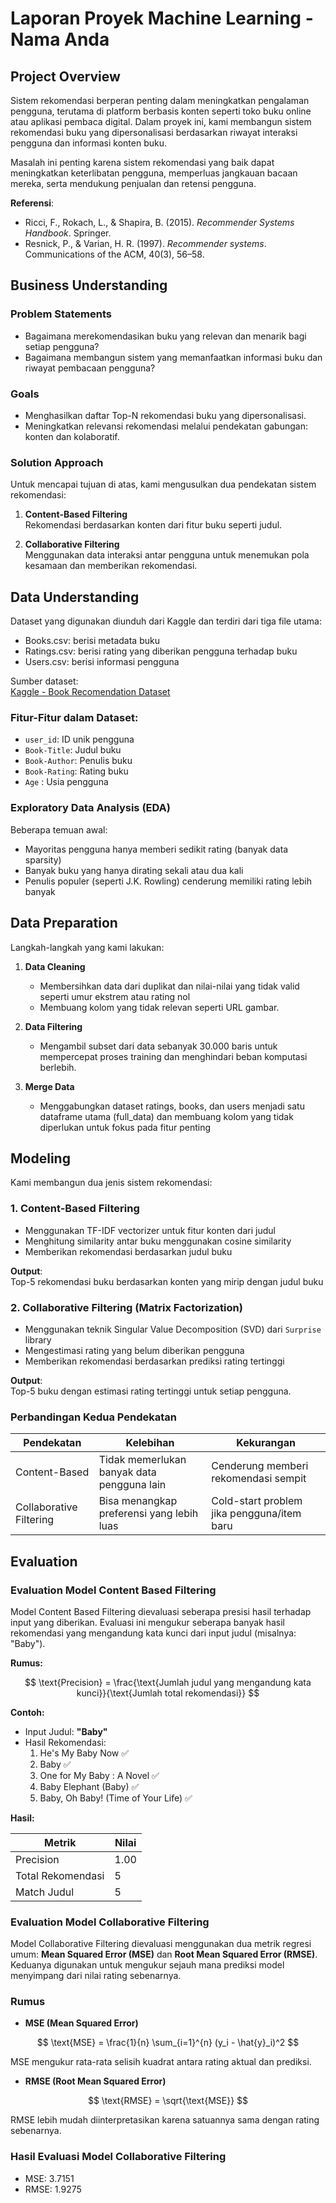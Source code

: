 # Laporan Proyek Machine Learning - Nama Anda

## Project Overview

Sistem rekomendasi berperan penting dalam meningkatkan pengalaman pengguna, terutama di platform berbasis konten seperti toko buku online atau aplikasi pembaca digital. Dalam proyek ini, kami membangun sistem rekomendasi buku yang dipersonalisasi berdasarkan riwayat interaksi pengguna dan informasi konten buku.

Masalah ini penting karena sistem rekomendasi yang baik dapat meningkatkan keterlibatan pengguna, memperluas jangkauan bacaan mereka, serta mendukung penjualan dan retensi pengguna.

**Referensi**:
- Ricci, F., Rokach, L., & Shapira, B. (2015). *Recommender Systems Handbook*. Springer.
- Resnick, P., & Varian, H. R. (1997). *Recommender systems*. Communications of the ACM, 40(3), 56–58.

## Business Understanding

### Problem Statements

- Bagaimana merekomendasikan buku yang relevan dan menarik bagi setiap pengguna?
- Bagaimana membangun sistem yang memanfaatkan informasi buku dan riwayat pembacaan pengguna?

### Goals

- Menghasilkan daftar Top-N rekomendasi buku yang dipersonalisasi.
- Meningkatkan relevansi rekomendasi melalui pendekatan gabungan: konten dan kolaboratif.

### Solution Approach

Untuk mencapai tujuan di atas, kami mengusulkan dua pendekatan sistem rekomendasi:

1. **Content-Based Filtering**  
   Rekomendasi berdasarkan konten dari fitur buku seperti judul.

2. **Collaborative Filtering**  
   Menggunakan data interaksi antar pengguna untuk menemukan pola kesamaan dan memberikan rekomendasi.

## Data Understanding

Dataset yang digunakan diunduh dari Kaggle dan terdiri dari tiga file utama:
- Books.csv: berisi metadata buku
- Ratings.csv: berisi rating yang diberikan pengguna terhadap buku
- Users.csv: berisi informasi pengguna

Sumber dataset:  
[Kaggle - Book Recomendation Dataset](https://www.kaggle.com/datasets/arashnic/book-recommendation-dataset)

### Fitur-Fitur dalam Dataset:

- `user_id`: ID unik pengguna
- `Book-Title`: Judul buku
- `Book-Author`: Penulis buku
- `Book-Rating`: Rating buku
- `Age` : Usia pengguna

### Exploratory Data Analysis (EDA)

Beberapa temuan awal:
- Mayoritas pengguna hanya memberi sedikit rating (banyak data sparsity)
- Banyak buku yang hanya dirating sekali atau dua kali
- Penulis populer (seperti J.K. Rowling) cenderung memiliki rating lebih banyak

## Data Preparation

Langkah-langkah yang kami lakukan:

1. **Data Cleaning**  
   - Membersihkan data dari duplikat dan nilai-nilai yang tidak valid seperti umur ekstrem atau rating nol
   - Membuang kolom yang tidak relevan seperti URL gambar.

2. **Data Filtering**  
   - Mengambil subset dari data sebanyak 30.000 baris untuk mempercepat proses training dan menghindari beban komputasi berlebih.

3. **Merge Data**  
   - Menggabungkan dataset ratings, books, dan users menjadi satu dataframe utama (full_data) dan membuang kolom yang tidak diperlukan untuk fokus pada fitur penting

## Modeling

Kami membangun dua jenis sistem rekomendasi:

### 1. Content-Based Filtering

- Menggunakan TF-IDF vectorizer untuk fitur konten dari judul
- Menghitung similarity antar buku menggunakan cosine similarity
- Memberikan rekomendasi berdasarkan judul buku

**Output**:  
Top-5 rekomendasi buku berdasarkan konten yang mirip dengan judul buku

### 2. Collaborative Filtering (Matrix Factorization)

- Menggunakan teknik Singular Value Decomposition (SVD) dari `Surprise` library
- Mengestimasi rating yang belum diberikan pengguna
- Memberikan rekomendasi berdasarkan prediksi rating tertinggi

**Output**:  
Top-5 buku dengan estimasi rating tertinggi untuk setiap pengguna.

### Perbandingan Kedua Pendekatan

| Pendekatan             | Kelebihan                                  | Kekurangan                                  |
|------------------------|--------------------------------------------|---------------------------------------------|
| Content-Based          | Tidak memerlukan banyak data pengguna lain | Cenderung memberi rekomendasi sempit        |
| Collaborative Filtering| Bisa menangkap preferensi yang lebih luas  | Cold-start problem jika pengguna/item baru  |

## Evaluation
### Evaluation Model Content Based Filtering
Model Content Based Filtering dievaluasi seberapa presisi hasil terhadap input yang diberikan. Evaluasi ini mengukur seberapa banyak hasil rekomendasi yang mengandung kata kunci dari input judul (misalnya: "Baby").

**Rumus:**

$$
\text{Precision} = \frac{\text{Jumlah judul yang mengandung kata kunci}}{\text{Jumlah total rekomendasi}}
$$

**Contoh:**
- Input Judul: **"Baby"**
- Hasil Rekomendasi:
  1. He's My Baby Now ✅
  2. Baby ✅
  3. One for My Baby : A Novel ✅
  4. Baby Elephant (Baby) ✅
  5. Baby, Oh Baby! (Time of Your Life) ✅

**Hasil:**

| Metrik           | Nilai    |
|------------------|----------|
| Precision        | 1.00     |
| Total Rekomendasi| 5        |
| Match Judul      | 5        |

### Evaluation Model Collaborative Filtering
Model Collaborative Filtering dievaluasi menggunakan dua metrik regresi umum: **Mean Squared Error (MSE)** dan **Root Mean Squared Error (RMSE)**.  
Keduanya digunakan untuk mengukur sejauh mana prediksi model menyimpang dari nilai rating sebenarnya.

### Rumus

- **MSE (Mean Squared Error)**

$$
\text{MSE} = \frac{1}{n} \sum_{i=1}^{n} (y_i - \hat{y}_i)^2
$$

MSE mengukur rata-rata selisih kuadrat antara rating aktual dan prediksi.

- **RMSE (Root Mean Squared Error)**

$$
\text{RMSE} = \sqrt{\text{MSE}}
$$

RMSE lebih mudah diinterpretasikan karena satuannya sama dengan rating sebenarnya.

### Hasil Evaluasi Model Collaborative Filtering
- MSE: 3.7151
- RMSE: 1.9275
